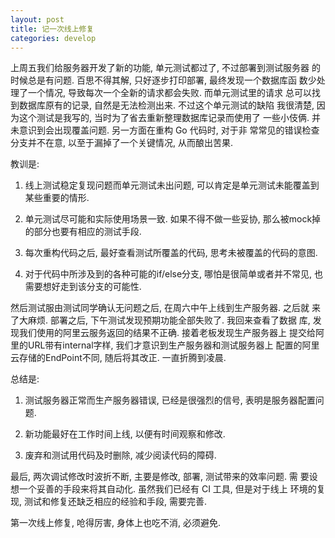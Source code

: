 ```yaml
---
layout: post
title: 记一次线上修复
categories: develop
---
```


上周五我们给服务器开发了新的功能, 单元测试都过了, 不过部署到测试服务器
的时候总是有问题. 百思不得其解, 只好逐步打印部署, 最终发现一个数据库函
数少处理了一个情况, 导致每次一个全新的请求都会失败. 而单元测试里的请求
总可以找到数据库原有的记录, 自然是无法检测出来. 不过这个单元测试的缺陷
我很清楚, 因为这个测试是我写的, 当时为了省去重新整理数据库记录而使用了
一些小伎俩. 并未意识到会出现覆盖问题. 另一方面在重构 Go 代码时, 对于非
常常见的错误检查分支并不在意, 以至于漏掉了一个关键情况, 从而酿出苦果.

教训是:

1. 线上测试稳定复现问题而单元测试未出问题, 可以肯定是单元测试未能覆盖到某些重要的情形.

2. 单元测试尽可能和实际使用场景一致. 如果不得不做一些妥协, 那么被mock掉的部分也要有相应的测试手段.

3. 每次重构代码之后, 最好查看测试所覆盖的代码, 思考未被覆盖的代码的意图.

4. 对于代码中所涉及到的各种可能的if/else分支, 哪怕是很简单或者并不常见, 也需要想好走到该分支的可能性.

然后测试服由测试同学确认无问题之后, 在周六中午上线到生产服务器. 之后就
来了大麻烦. 部署之后, 下午测试发现预期功能全部失败了. 我回来查看了数据
库, 发现我们使用的阿里云服务返回的结果不正确. 接着老板发现生产服务器上
提交给阿里的URL带有internal字样, 我们才意识到生产服务器和测试服务器上
配置的阿里云存储的EndPoint不同, 随后将其改正. 一直折腾到凌晨.

总结是:

1. 测试服务器正常而生产服务器错误, 已经是很强烈的信号, 表明是服务器配置问题.

2. 新功能最好在工作时间上线, 以便有时间观察和修改.

3. 废弃和测试用代码及时删除, 减少阅读代码的障碍.

最后, 两次调试修改时波折不断, 主要是修改, 部署, 测试带来的效率问题. 需
要设想一个妥善的手段来将其自动化. 虽然我们已经有 CI 工具, 但是对于线上
环境的复现, 测试和修复还缺乏相应的经验和手段, 需要完善.

第一次线上修复, 呛得厉害, 身体上也吃不消, 必须避免.
